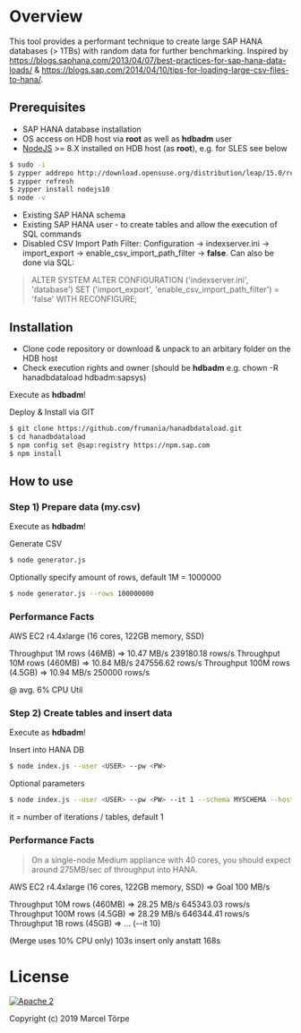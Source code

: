 # Overview

This tool provides a performant technique to create large SAP HANA databases (> 1TBs) with random data for further benchmarking.
Inspired by https://blogs.saphana.com/2013/04/07/best-practices-for-sap-hana-data-loads/ & https://blogs.sap.com/2014/04/10/tips-for-loading-large-csv-files-to-hana/.

## Prerequisites

* SAP HANA database installation
* OS access on HDB host via **root** as well as **hdbadm** user
* [NodeJS](https://nodejs.org) >= 8.X installed on HDB host (as **root**), e.g. for SLES see below
```bash
$ sudo -i
$ zypper addrepo http://download.opensuse.org/distribution/leap/15.0/repo/oss/ node10
$ zypper refresh
$ zypper install nodejs10
$ node -v
```
* Existing SAP HANA schema
* Existing SAP HANA user - to create tables and allow the execution of SQL commands
* Disabled CSV Import Path Filter: Configuration -> indexserver.ini -> import_export -> enable_csv_import_path_filter -> **false**. Can also be done via SQL:
> ALTER SYSTEM
> ALTER CONFIGURATION ('indexserver.ini', 'database')
> SET ('import_export', 'enable_csv_import_path_filter') = 'false'
> WITH RECONFIGURE;

## Installation

* Clone code repository or download & unpack to an arbitary folder on the HDB host
* Check execution rights and owner (should be **hdbadm** e.g. chown -R hanadbdataload hdbadm:sapsys)

Execute as **hdbadm**!

Deploy & Install via GIT
```bash
$ git clone https://github.com/frumania/hanadbdataload.git
$ cd hanadbdataload
$ npm config set @sap:registry https://npm.sap.com
$ npm install
```

## How to use

### Step 1) Prepare data (my.csv)

Execute as **hdbadm**!

Generate CSV
```bash
$ node generator.js
```

Optionally specify amount of rows, default 1M = 1000000
```bash
$ node generator.js --rows 100000000
```

### Performance Facts

AWS EC2 r4.4xlarge (16 cores, 122GB memory, SSD)

Throughput 1M rows (46MB) => 10.47 MB/s 239180.18 rows/s
Throughput 10M rows (460MB) => 10.84 MB/s 247556.62 rows/s
Throughput 100M rows (4.5GB) => 10.94 MB/s 250000 rows/s

@ avg. 6% CPU Util

### Step 2) Create tables and insert data

Execute as **hdbadm**!

Insert into HANA DB
```bash
$ node index.js --user <USER> --pw <PW>
```

Optional parameters
```bash
$ node index.js --user <USER> --pw <PW> --it 1 --schema MYSCHEMA --host localhost --port 30015 --db HDB --tablePrefix GEN
```

it = number of iterations / tables, default 1

### Performance Facts

> On a single-node Medium appliance with 40 cores, you should expect around 275MB/sec of throughput into HANA.

AWS EC2 r4.4xlarge (16 cores, 122GB memory, SSD)
=> Goal 100 MB/s

Throughput 10M rows (460MB) => 28.25 MB/s 645343.03 rows/s
Throughput 100M rows (4.5GB) => 28.29 MB/s 646344.41 rows/s
Throughput 1B rows (45GB) => ... (--it 10)

(Merge uses 10% CPU only)
103s insert only anstatt 168s

# License

[![Apache 2](https://img.shields.io/badge/license-Apache%202-blue.svg)](./LICENSE.txt)

Copyright (c) 2019 Marcel Törpe